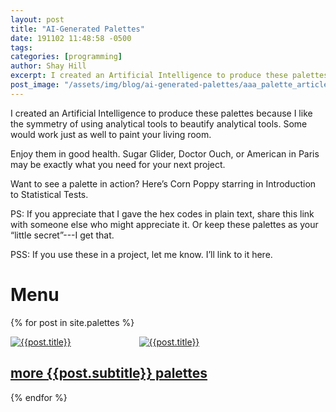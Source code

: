 ```yaml
---
layout: post
title: "AI-Generated Palettes"
date: 191102 11:48:58 -0500
tags:
categories: [programming]
author: Shay Hill
excerpt: I created an Artificial Intelligence to produce these palettes because I like the symmetry of using analytical tools to beautify analytical tools.
post_image: "/assets/img/blog/ai-generated-palettes/aaa_palette_article.png"
---
```


<style>
div.palette-thumb {
  display: inline-block;
  width: 40%;
  max-width: 100%;
}

</style>

I created an Artificial Intelligence to produce these palettes because I like the symmetry of using analytical tools to beautify analytical tools. Some would work just as well to paint your living room.

Enjoy them in good health. Sugar Glider, Doctor Ouch, or American in Paris may be exactly what you need for your next project.

Want to see a palette in action? Here’s Corn Poppy starring in Introduction to Statistical Tests.

PS: If you appreciate that I gave the hex codes in plain text, share this link with someone else who might appreciate it. Or keep these palettes as your “little secret”---I get that.

PSS: If you use these in a project, let me know. I’ll link to it here.

# Menu

{% for post in site.palettes %}

<div class="blog-wrapper">
    <div class="palette-thumb">
        <a href="{{post.url}}">
            <img class="img-fluid" src="{{post.post_image}}" alt="{{post.title}}"/>
        </a>
    </div>
    <div class="palette-thumb">
        <a href="{{post.url}}">
            <img class="img-fluid" src="{{post.alt_image}}" alt="{{post.title}}"/>
        </a>
    </div>
    <!-- <div class="meta-info"> -->
    <!--     <ul> -->
    <!--         <li class="posts-time">{{post.date | date_to_long_string}}</li> -->
    <!--     </ul> -->
    <!-- </div> -->
    <div class="blog-content">
        <h2 class="blog-title">
            <a href="{{post.url}}">more {{post.subtitle}} palettes</a>
        </h2>
        <!-- <p>{{post.excerpt | strip_html | truncatewords:"30"}}</p> -->
    </div>
    <!-- <div class="link-box"> -->
    <!--     <a href="{{post.url}}">Read More</a> -->
    <!-- </div> -->
</div>

{% endfor %}
